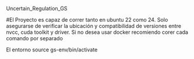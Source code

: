  Uncertain_Regulation_GS

#El Proyecto es capaz de correr tanto en ubuntu 22 como 24. Solo asegurarse de verificar la ubicación y compatibilidad de versiones entre nvcc, cuda toolkit y driver. Si no desea usar docker recomiendo corer cada comando por separado


El entorno
source gs-env/bin/activate
